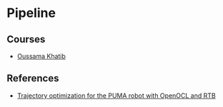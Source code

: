 # Pipeline
## Courses
* [Oussama Khatib](https://see.stanford.edu/Course/CS223A)
## References
* [Trajectory optimization for the PUMA robot with OpenOCL and RTB](https://youtu.be/lnEbBoVZ3Kk)

